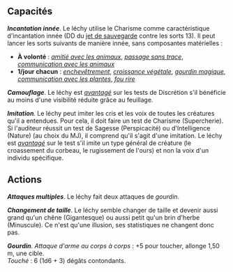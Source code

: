 ## Capacités
_**Incantation innée**_. Le léchy utilise le Charisme comme caractéristique d'incantation innée (DD du [jet de sauvegarde](/utiliser-les-caracteristiques/#jets-de-sauvegarde) contre les sorts 13). Il peut lancer les sorts suivants de manière innée, sans composantes matérielles :
* **À volonté** : [_amitié avec les animaux_](/grimoire/amitie-avec-les-animaux/), [_passage sans trace_](/grimoire/passage-sans-trace/), [_communication avec les animaux_](/grimoire/communication-avec-les-animaux/)
* **1/jour chacun** : [_enchevêtrement_](/grimoire/enchevetrement/), [_croissance végétale_](/grimoire/croissance-vegetale/), [_gourdin magique_](/grimoire/gourdin-magique/), [_communication avec les plantes_](/grimoire/communication-avec-les-plantes/), [_fou rire_](/grimoire/fou-rire/)

_**Camouflage**_. Le léchy est [_avantagé_](/utiliser-les-caracteristiques/#avantage-et-desavantage) sur les tests de Discrétion s'il bénéficie au moins d'une visibilité réduite grâce au feuillage.

_**Imitation**_. Le léchy peut imiter les cris et les voix de toutes les créatures qu'il a entendues. Pour cela, il doit faire un test de Charisme (Supercherie). Si l'auditeur réussit un test de Sagesse (Perspicacité) ou d'Intelligence (Nature) (au choix du MJ), il comprend qu'il s'agit d'une imitation. Le léchy est [_avantagé_](/utiliser-les-caracteristiques/#avantage-et-desavantage) sur le test s'il imite un type général de créature (le croassement du corbeau, le rugissement de l'ours) et non la voix d'un individu spécifique.

## Actions
_**Attaques multiples**_. Le léchy fait deux attaques de _gourdin_.

_**Changement de taille**_. Le léchy semble changer de taille et devenir aussi grand qu'un chêne (Gigantesque) ou aussi petit qu'un brin d'herbe (Minuscule). Ce n'est qu'une illusion, ses statistiques ne changent donc pas.

_**Gourdin**_. _Attaque d'arme au corps à corps_ : +5 pour toucher, allonge 1,50 m, une cible.  
_Touché_ : 6 (1d6 + 3) dégâts contondants.
